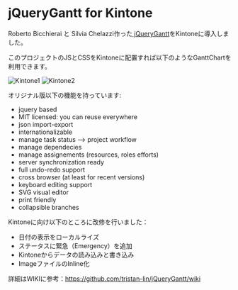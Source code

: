 jQueryGantt for Kintone
===========

Roberto Bicchierai と Silvia Chelazzi作った<a href="https://github.com/robicch/jQueryGantt"> jQueryGantt</a>をKintoneに導入しました。

このプロジェクトのJSとCSSをKintoneに配置すれば以下のようなGanttChartを利用できます。

<img src="https://cloud.githubusercontent.com/assets/13725634/13010367/d926b282-d1e4-11e5-87c9-0e38dc567e14.png" alt="Kintone1" border="0" />

<img src="https://cloud.githubusercontent.com/assets/13725634/13010381/e6924bfc-d1e4-11e5-9393-b1334245cc1f.png" alt="Kintone2" border="0" />

オリジナル版以下の機能を持っています:
* jquery based
* MIT licensed: you can reuse everywhere
* json import-export
* internationalizable
* manage task status –> project workflow
* manage dependecies
* manage assignements (resources, roles efforts)
* server synchronization ready
* full undo-redo support
* cross browser (at least for recent versions)
* keyboard editing support
* SVG visual editor
* print friendly
* collapsible branches

Kintoneに向け以下のところに改修を行いました：
* 日付の表示をローカルライズ
* ステータスに緊急（Emergency）を追加
* Kintoneからデータの読み込みと書き込み
* ImageファイルのInline化

詳細はWIKIに参考：https://github.com/tristan-lin/jQueryGantt/wiki

